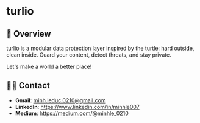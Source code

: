 # turlio


## 📍 Overview

turlio is a modular data protection layer inspired by the turtle: hard outside, clean inside. Guard your content, detect threats, and stay private.

Let's make a world a better place! 




## 🧑‍💻 Contact

+ **Gmail**: minh.leduc.0210@gmail.com
+ **LinkedIn**: https://www.linkedin.com/in/minhle007
+ **Medium**: https://medium.com/@minhle_0210